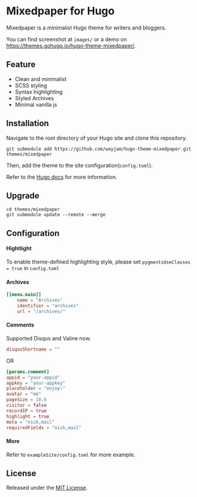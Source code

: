# Mixedpaper for Hugo

Mixedpaper is a minimalist Hugo theme for writers and bloggers.

You can find screenshot at `images/` or a demo on <https://themes.gohugo.io/hugo-theme-mixedpaper/>.

## Feature

- Clean and minimalist
- SCSS styling
- Syntax highlighting
- Styled Archives
- Minimal vanilla js

## Installation

Navigate to the root directory of your Hugo site and clone this repository.

```
git submodule add https://github.com/wayjam/hugo-theme-mixedpaper.git themes/mixedpaper
```

Then, add the theme to the site configuration(`config.toml`).

Refer to the [Hugo docs](https://gohugo.io/getting-started/quick-start/) for more information.

## Upgrade

```
cd themes/mixedpaper
git submodule update --remote --merge
```

## Configuration

#### Hightlight

To enable theme-defined highlighting style, please set `pygmentsUseClasses = true` in `config.toml`

#### Archives

```toml
[[menu.main]]
	name = "Archives"
	identifier = "archives"
	url = "/archives/"
```

#### Comments

Supported Disqus and Valine now.

```toml
disqusShortname = ""
```

OR

```toml
[params.comment]
appid = "your-appid"
appkey = "your-appkey"
placeholder = "enjoy~"
avatar = "mm"
pageSize = 10.0
visitor = false
recordIP = true
highlight = true
meta = "nick,mail"
requiredFields = "nick,mail"
```

#### More

Refer to `exampleSite/config.toml` for more example.

## License

Released under the [MIT License](https://github.com/wayjam/hugo-theme-mixedpaper/blob/master/LICENSE).
